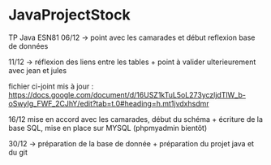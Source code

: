 # JavaProjectStock
TP Java ESN81
06/12 -> point avec les camarades et début reflexion base de données

11/12 -> réflexion des liens entre les tables + point à valider ulterieurement avec jean et jules

fichier ci-joint mis à jour : https://docs.google.com/document/d/16USZ1kTuL5oL273yczljdTlW_b-oSwyIg_FWF_2CJhY/edit?tab=t.0#heading=h.mt1jvdxhsdmr

16/12 mise en accord avec les camarades, début du schéma + écriture de la base SQL, mise en place sur MYSQL (phpmyadmin bientôt)

30/12 -> préparation de la base de donnée + préparation du projet java et du git
